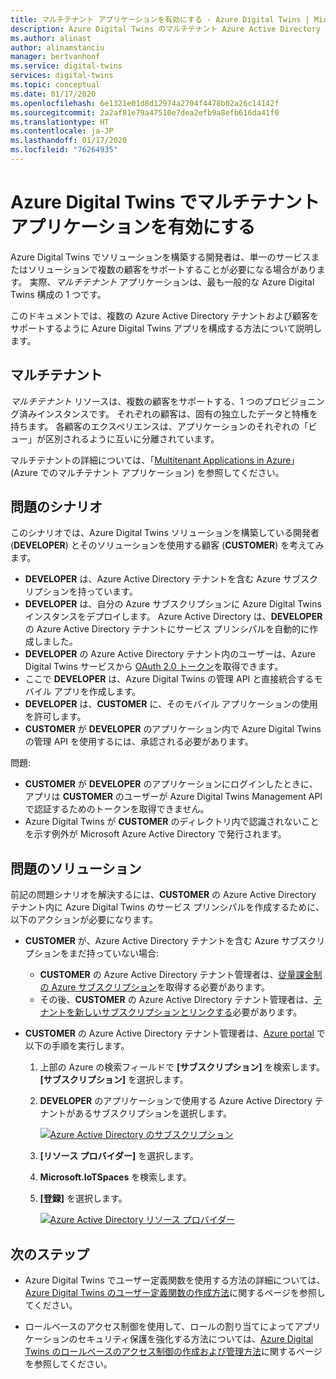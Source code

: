 ```yaml
---
title: マルチテナント アプリケーションを有効にする - Azure Digital Twins | Microsoft Docs
description: Azure Digital Twins のマルチテナント Azure Active Directory アプリケーションを構成する方法。
ms.author: alinast
author: alinamstanciu
manager: bertvanhoof
ms.service: digital-twins
services: digital-twins
ms.topic: conceptual
ms.date: 01/17/2020
ms.openlocfilehash: 6e1321e01d8d12974a2704f4478b02a26c14142f
ms.sourcegitcommit: 2a2af81e79a47510e7dea2efb9a8efb616da41f0
ms.translationtype: HT
ms.contentlocale: ja-JP
ms.lasthandoff: 01/17/2020
ms.locfileid: "76264935"
---
```

# <a name="enable-multitenant-applications-with-azure-digital-twins"></a>Azure Digital Twins でマルチテナント アプリケーションを有効にする

Azure Digital Twins でソリューションを構築する開発者は、単一のサービスまたはソリューションで複数の顧客をサポートすることが必要になる場合があります。 実際、*マルチテナント* アプリケーションは、最も一般的な Azure Digital Twins 構成の 1 つです。

このドキュメントでは、複数の Azure Active Directory テナントおよび顧客をサポートするように Azure Digital Twins アプリを構成する方法について説明します。

## <a name="multitenancy"></a>マルチテナント

*マルチテナント* リソースは、複数の顧客をサポートする、1 つのプロビジョニング済みインスタンスです。 それぞれの顧客は、固有の独立したデータと特権を持ちます。 各顧客のエクスペリエンスは、アプリケーションのそれぞれの「ビュー」が区別されるように互いに分離されています。

マルチテナントの詳細については、「[Multitenant Applications in Azure](https://docs.microsoft.com/azure/dotnet-develop-multitenant-applications)」(Azure でのマルチテナント アプリケーション) を参照してください。

## <a name="problem-scenario"></a>問題のシナリオ

このシナリオでは、Azure Digital Twins ソリューションを構築している開発者 (**DEVELOPER**) とそのソリューションを使用する顧客 (**CUSTOMER**) を考えてみます。

- **DEVELOPER** は、Azure Active Directory テナントを含む Azure サブスクリプションを持っています。
- **DEVELOPER** は、自分の Azure サブスクリプションに Azure Digital Twins インスタンスをデプロイします。 Azure Active Directory は、**DEVELOPER** の Azure Active Directory テナントにサービス プリンシパルを自動的に作成しました。
- **DEVELOPER** の Azure Active Directory テナント内のユーザーは、Azure Digital Twins サービスから [OAuth 2.0 トークン](./security-authenticating-apis.md)を取得できます。
- ここで **DEVELOPER** は、Azure Digital Twins の管理 API と直接統合するモバイル アプリを作成します。
- **DEVELOPER** は、**CUSTOMER** に、そのモバイル アプリケーションの使用を許可します。
- **CUSTOMER** が **DEVELOPER** のアプリケーション内で Azure Digital Twins の管理 API を使用するには、承認される必要があります。

問題:

- **CUSTOMER** が **DEVELOPER** のアプリケーションにログインしたときに、アプリは **CUSTOMER** のユーザーが Azure Digital Twins Management API で認証するためのトークンを取得できません。
- Azure Digital Twins が **CUSTOMER** のディレクトリ内で認識されないことを示す例外が Microsoft Azure Active Directory で発行されます。

## <a name="problem-solution"></a>問題のソリューション

前記の問題シナリオを解決するには、**CUSTOMER** の Azure Active Directory テナント内に Azure Digital Twins のサービス プリンシパルを作成するために、以下のアクションが必要になります。

- **CUSTOMER** が、Azure Active Directory テナントを含む Azure サブスクリプションをまだ持っていない場合:

  - **CUSTOMER** の Azure Active Directory テナント管理者は、[従量課金制の Azure サブスクリプション](https://azure.microsoft.com/offers/ms-azr-0003p/)を取得する必要があります。
  - その後、**CUSTOMER** の Azure Active Directory テナント管理者は、[テナントを新しいサブスクリプションとリンクする](https://docs.microsoft.com/azure/active-directory/hybrid/whatis-hybrid-identity)必要があります。

- **CUSTOMER** の Azure Active Directory テナント管理者は、[Azure portal](https://portal.azure.com) で以下の手順を実行します。

  1. 上部の Azure の検索フィールドで **[サブスクリプション]** を検索します。 **[サブスクリプション]** を選択します。
  1. **DEVELOPER** のアプリケーションで使用する Azure Active Directory テナントがあるサブスクリプションを選択します。

     [![Azure Active Directory のサブスクリプション](media/multitenant/ad-subscriptions.png)](media/multitenant/ad-subscriptions.png#lightbox)

  1. **[リソース プロバイダー]** を選択します。
  1. **Microsoft.IoTSpaces** を検索します。
  1. **[登録]** を選択します。

     [![Azure Active Directory リソース プロバイダー](media/multitenant/ad-resource-providers.png)](media/multitenant/ad-resource-providers.png#lightbox)
  
## <a name="next-steps"></a>次のステップ

- Azure Digital Twins でユーザー定義関数を使用する方法の詳細については、[Azure Digital Twins のユーザー定義関数の作成方法](./how-to-user-defined-functions.md)に関するページを参照してください。

- ロールベースのアクセス制御を使用して、ロールの割り当てによってアプリケーションのセキュリティ保護を強化する方法については、[Azure Digital Twins のロールベースのアクセス制御の作成および管理方法](./security-create-manage-role-assignments.md)に関するページを参照してください。
